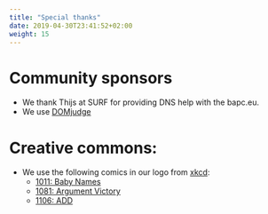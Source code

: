 ```yaml
---
title: "Special thanks"
date: 2019-04-30T23:41:52+02:00
weight: 15
---
```


# Community sponsors

- We thank Thijs at SURF for providing DNS help with the bapc.eu.
- We use [DOMjudge](domjudge.org)

# Creative commons:

- We use the following comics in our logo from [xkcd](xkcd.com):
  - [1011: Baby Names](https://xkcd.com/1011/)
  - [1081: Argument Victory](https://xkcd.com/1081/)
  - [1106: ADD](https://xkcd.com/1106/)
